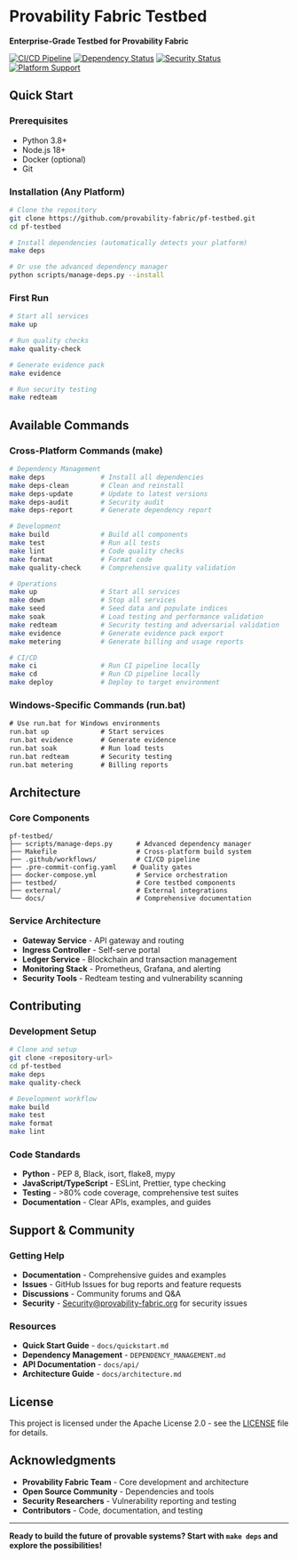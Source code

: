 # Provability Fabric Testbed

**Enterprise-Grade Testbed for Provability Fabric**

[![CI/CD Pipeline](https://github.com/provability-fabric/pf-testbed/workflows/CI%3ACD%20Pipeline/badge.svg)](https://github.com/provability-fabric/pf-testbed/actions)
[![Dependency Status](https://img.shields.io/badge/dependencies-up%20to%20date-brightgreen)](https://github.com/provability-fabric/pf-testbed/actions)
[![Security Status](https://img.shields.io/badge/security-audited-brightgreen)](https://github.com/provability-fabric/pf-testbed/actions)
[![Platform Support](https://img.shields.io/badge/platforms-Windows%20%7C%20macOS%20%7C%20Linux-blue)](https://github.com/provability-fabric/pf-testbed)

## **Quick Start**

### **Prerequisites**
- Python 3.8+
- Node.js 18+
- Docker (optional)
- Git

### **Installation (Any Platform)**

```bash
# Clone the repository
git clone https://github.com/provability-fabric/pf-testbed.git
cd pf-testbed

# Install dependencies (automatically detects your platform)
make deps

# Or use the advanced dependency manager
python scripts/manage-deps.py --install
```

### **First Run**

```bash
# Start all services
make up

# Run quality checks
make quality-check

# Generate evidence pack
make evidence

# Run security testing
make redteam
```

## **Available Commands**

### **Cross-Platform Commands (make)**
```bash
# Dependency Management
make deps              # Install all dependencies
make deps-clean        # Clean and reinstall
make deps-update       # Update to latest versions
make deps-audit        # Security audit
make deps-report       # Generate dependency report

# Development
make build             # Build all components
make test              # Run all tests
make lint              # Code quality checks
make format            # Format code
make quality-check     # Comprehensive quality validation

# Operations
make up                # Start all services
make down              # Stop all services
make seed              # Seed data and populate indices
make soak              # Load testing and performance validation
make redteam           # Security testing and adversarial validation
make evidence          # Generate evidence pack export
make metering          # Generate billing and usage reports

# CI/CD
make ci                # Run CI pipeline locally
make cd                # Run CD pipeline locally
make deploy            # Deploy to target environment
```

### **Windows-Specific Commands (run.bat)**
```cmd
# Use run.bat for Windows environments
run.bat up             # Start services
run.bat evidence       # Generate evidence
run.bat soak           # Run load tests
run.bat redteam        # Security testing
run.bat metering       # Billing reports
```

## **Architecture**

### **Core Components**
```
pf-testbed/
├── scripts/manage-deps.py      # Advanced dependency manager
├── Makefile                    # Cross-platform build system
├── .github/workflows/          # CI/CD pipeline
├── .pre-commit-config.yaml    # Quality gates
├── docker-compose.yml          # Service orchestration
├── testbed/                    # Core testbed components
├── external/                   # External integrations
└── docs/                       # Comprehensive documentation
```

### **Service Architecture**
- **Gateway Service** - API gateway and routing
- **Ingress Controller** - Self-serve portal
- **Ledger Service** - Blockchain and transaction management
- **Monitoring Stack** - Prometheus, Grafana, and alerting
- **Security Tools** - Redteam testing and vulnerability scanning

## **Contributing**

### **Development Setup**
```bash
# Clone and setup
git clone <repository-url>
cd pf-testbed
make deps
make quality-check

# Development workflow
make build
make test
make format
make lint
```

### **Code Standards**
- **Python** - PEP 8, Black, isort, flake8, mypy
- **JavaScript/TypeScript** - ESLint, Prettier, type checking
- **Testing** - >80% code coverage, comprehensive test suites
- **Documentation** - Clear APIs, examples, and guides

## **Support & Community**

### **Getting Help**
- **Documentation** - Comprehensive guides and examples
- **Issues** - GitHub Issues for bug reports and feature requests
- **Discussions** - Community forums and Q&A
- **Security** - Security@provability-fabric.org for security issues

### **Resources**
- **Quick Start Guide** - `docs/quickstart.md`
- **Dependency Management** - `DEPENDENCY_MANAGEMENT.md`
- **API Documentation** - `docs/api/`
- **Architecture Guide** - `docs/architecture.md`

## **License**

This project is licensed under the Apache License 2.0 - see the [LICENSE](LICENSE) file for details.

## **Acknowledgments**

- **Provability Fabric Team** - Core development and architecture
- **Open Source Community** - Dependencies and tools
- **Security Researchers** - Vulnerability reporting and testing
- **Contributors** - Code, documentation, and testing

---

**Ready to build the future of provable systems? Start with `make deps` and explore the possibilities!**